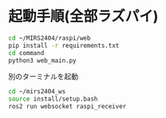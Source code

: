 # 起動手順(全部ラズパイ)
```bash
cd ~/MIRS2404/raspi/web 
pip install -r requirements.txt 
cd command 
python3 web_main.py 
```
別のターミナルを起動 
```bash
cd ~/mirs2404_ws
source install/setup.bash
ros2 run websocket raspi_receiver
```